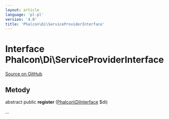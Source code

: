 ```yaml
---
layout: article
language: 'pl-pl'
version: '4.0'
title: 'Phalcon\Di\ServiceProviderInterface'
---
```

# Interface **Phalcon\Di\ServiceProviderInterface**

<a href="https://github.com/phalcon/cphalcon/tree/v4.0.0/phalcon/di/serviceproviderinterface.zep" class="btn btn-default btn-sm">Source on GitHub</a>

## Metody

abstract public **register** ([Phalcon\DiInterface](api/Phalcon_DiInterface) $di)

...